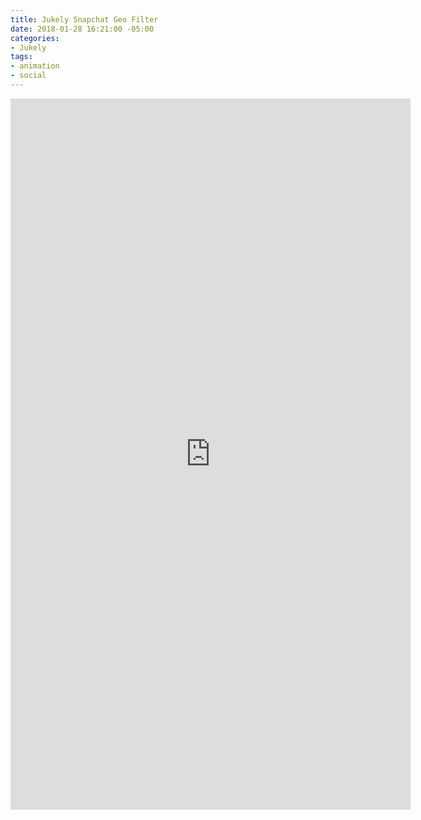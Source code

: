 ```yaml
---
title: Jukely Snapchat Geo Filter
date: 2018-01-28 16:21:00 -05:00
categories:
- Jukely
tags:
- animation
- social
---
```


<div class="video-vertical">
	<iframe src="https://player.vimeo.com/video/253157022?&loop=1" width="640" height="1138" frameborder="0" webkitallowfullscreen mozallowfullscreen allowfullscreen></iframe>
</div>
